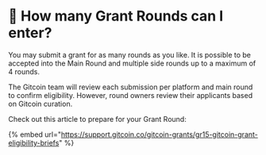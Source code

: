 # 🤔 How many Grant Rounds can I enter?

You may submit a grant for as many rounds as you like. It is possible to be accepted into the Main Round and multiple side rounds up to a maximum of 4 rounds.&#x20;

The Gitcoin team will review each submission per platform and main round to confirm eligibility. However, round owners review their applicants based on Gitcoin curation.&#x20;

Check out this article to prepare for your Grant Round:&#x20;

{% embed url="https://support.gitcoin.co/gitcoin-grants/gr15-gitcoin-grant-eligibility-briefs" %}
